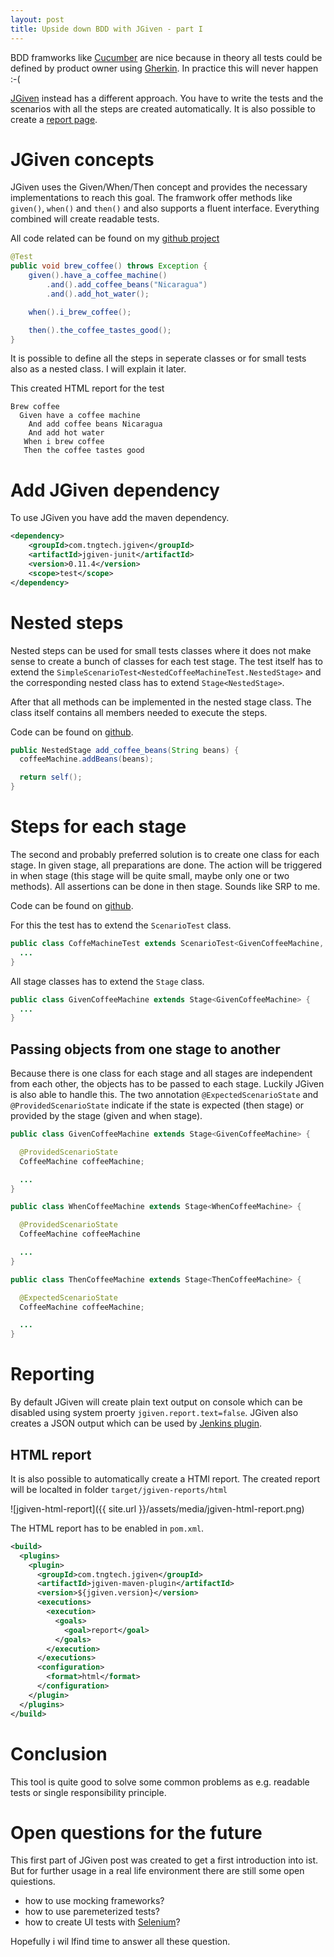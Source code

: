 ```yaml
---
layout: post
title: Upside down BDD with JGiven - part I
---
```


BDD framworks like [Cucumber](https://cucumber.io/) are nice because in theory all tests could be defined by product owner using [Gherkin](https://github.com/cucumber/cucumber/wiki/Gherkin). In practice this will never happen :-(

[JGiven](http://jgiven.org/) instead has a different approach. You have to write the tests and the scenarios with all the steps are created automatically. It is also possible to create a [report page](http://jgiven.org/jgiven-report/html5/).

# JGiven concepts

JGiven uses the Given/When/Then concept and provides the necessary implementations to reach this goal.
The framwork offer methods like `given()`, `when()` and `then()` and also supports a fluent interface. Everything combined will create readable tests.

All code related can be found on my [github project](https://github.com/ccguyka/jgiven-examples)

```java
@Test
public void brew_coffee() throws Exception {
    given().have_a_coffee_machine()
        .and().add_coffee_beans("Nicaragua")
        .and().add_hot_water();

    when().i_brew_coffee();

    then().the_coffee_tastes_good();
}
```

It is possible to define all the steps in seperate classes or for small tests also as a nested class.
I will explain it later.

This created HTML report for the test

```
Brew coffee
  Given have a coffee machine
    And add coffee beans Nicaragua
    And add hot water
   When i brew coffee
   Then the coffee tastes good
```

# Add JGiven dependency

To use JGiven you have add the maven dependency.

```xml
<dependency>
    <groupId>com.tngtech.jgiven</groupId>
    <artifactId>jgiven-junit</artifactId>
    <version>0.11.4</version>
    <scope>test</scope>
</dependency>
```

# Nested steps

Nested steps can be used for small tests classes where it does not make sense to create a bunch of classes for each test stage.
The test itself has to extend the `SimpleScenarioTest<NestedCoffeeMachineTest.NestedStage>` and the corresponding nested class has to extend `Stage<NestedStage>`.

After that all methods can be implemented in the nested stage class. The class itself contains all members needed to execute the steps.

Code can be found on [github](https://github.com/ccguyka/jgiven-examples/blob/master/src/test/java/org/ccguyka/NestedCoffeeMachineTest.java).

```java
public NestedStage add_coffee_beans(String beans) {
  coffeeMachine.addBeans(beans);

  return self();
}
```

# Steps for each stage

The second and probably preferred solution is to create one class for each stage. In given stage, all preparations are done. The action will be triggered in when stage (this stage will be quite small, maybe only one or two methods). All assertions can be done in then stage. Sounds like SRP to me.

Code can be found on [github](https://github.com/ccguyka/jgiven-examples/blob/master/src/test/java/org/ccguyka/CoffeMachineTest.java).

For this the test has to extend the `ScenarioTest` class.

```java
public class CoffeMachineTest extends ScenarioTest<GivenCoffeeMachine, WhenCoffeeMachine, ThenCoffeeMachine> {
  ...
}
```

All stage classes has to extend the `Stage` class.

```java
public class GivenCoffeeMachine extends Stage<GivenCoffeeMachine> {
  ...
}
```

## Passing objects from one stage to another

Because there is one class for each stage and all stages are independent from each other, the objects has to be passed to each stage. Luckily JGiven is also able to handle this. The two annotation `@ExpectedScenarioState` and `@ProvidedScenarioState` indicate if the state is expected (then stage) or provided by the stage (given and when stage).

```java
public class GivenCoffeeMachine extends Stage<GivenCoffeeMachine> {

  @ProvidedScenarioState
  CoffeeMachine coffeeMachine;

  ...
}
```

```java
public class WhenCoffeeMachine extends Stage<WhenCoffeeMachine> {

  @ProvidedScenarioState
  CoffeeMachine coffeeMachine

  ...
}
```

```java
public class ThenCoffeeMachine extends Stage<ThenCoffeeMachine> {

  @ExpectedScenarioState
  CoffeeMachine coffeeMachine;

  ...
}
```

# Reporting

By default JGiven will create plain text output on console which can be disabled using system proerty `jgiven.report.text=false`. JGiven also creates a JSON output which can be used by [Jenkins plugin](https://wiki.jenkins-ci.org/display/JENKINS/JGiven+Plugin).

## HTML report

It is also possible to automatically create a HTMl report. The created report will be localted in folder `target/jgiven-reports/html`

![jgiven-html-report]({{ site.url }}/assets/media/jgiven-html-report.png)

The HTML report has to be enabled in `pom.xml`.

```xml
<build>
  <plugins>
    <plugin>
      <groupId>com.tngtech.jgiven</groupId>
      <artifactId>jgiven-maven-plugin</artifactId>
      <version>${jgiven.version}</version>
      <executions>
        <execution>
          <goals>
            <goal>report</goal>
          </goals>
        </execution>
      </executions>
      <configuration>
        <format>html</format>
      </configuration>
    </plugin>
  </plugins>
</build>
```

# Conclusion

This tool is quite good to solve some common problems as e.g. readable tests or single responsibility principle.

# Open questions for the future

This first part of JGiven post was created to get a first introduction into ist. But for further usage in a real life environment there are still some open quiestions.

- how to use mocking frameworks?
- how to use paremeterized tests?
- how to create UI tests with [Selenium](http://www.seleniumhq.org/)?

Hopefully i wil lfind time to answer all these question.
